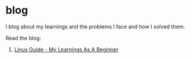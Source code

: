 # blog
I blog about my learnings and the problems I face and how I solved them.

Read the blog:
1. <a href="https://mukul.tech/linux-guide/">Linux Guide - My Learnings As A Beginner</a>
